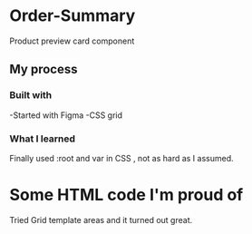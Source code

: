 # Order-Summary
Product preview card component
## My process

### Built with
-Started with Figma
-CSS grid
### What I learned
Finally used :root and var in CSS , not as hard as I assumed.
<h1>Some HTML code I'm proud of</h1>
Tried Grid template areas and it turned out great.
